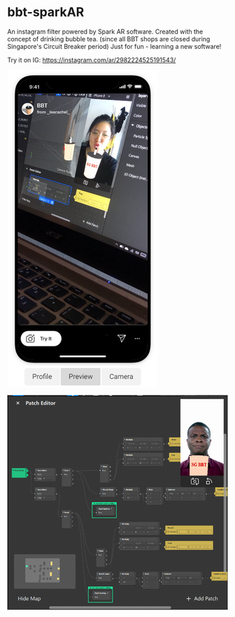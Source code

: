 # bbt-sparkAR
An instagram filter powered by Spark AR software. Created with the concept of drinking bubble tea. (since all BBT shops are closed during Singapore's Circuit Breaker period) Just for fun - learning a new software!

Try it on IG: https://instagram.com/ar/2982224525191543/

![BBT demo](/img/BBT_demo.png)

![BBT code](/img/patch_editor.png)
